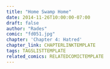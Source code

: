 ```yaml
---
title: "Home Swamp Home"
date: 2014-11-26T10:00:00-07:00
draft: false
author: "Rades"
comic: "fd051.jpg"
chapter: 'Chapter 4: Hatred'
chapter_link: CHAPTERLINKTEMPLATE
tags: TAGSLISTTEMPLATE
related_comics: RELATEDCOMICTEMPLATE
---
```


